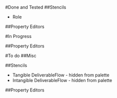 #Done and Tested
##Stencils
 - Role

##Property Editors

#In Progress

##Property Editors

#To do
##Misc

##Stencils
 - Tangible DeliverableFlow - hidden from palette
 - Intangible DeliverableFlow - hidden from palette

##Property Editors


